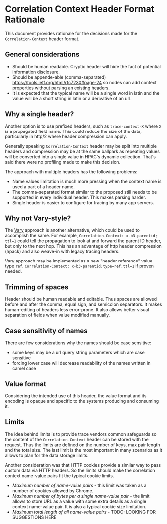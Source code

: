 # Correlation Context Header Format Rationale

This document provides rationale for the decisions made for the `Correlation-Context` header format.

## General considerations

- Should be human readable. Cryptic header will hide the fact of potential information disclosure.
- Should be appende-able (comma-separated) https://tools.ietf.org/html/rfc7230#page-24 so nodes
can add context properties without parsing an existing headers.
- It is expected that the typical name will be a single word in latin and the value will be a
short string in latin or a derivative of an url.

## Why a single header?

Another option is to use prefixed headers, such as `trace-context-X` where `X` is a propagated
field name. This could reduce the size of the data, particularly in http/2 where header
compression can apply.

Generally speaking `Correlation-Context` header may be split into multiple headers and
compression may be at the same ballpark as repeating values will be converted into a single value
in HPAC's dynamic collection. That's said there were no profiling made to make this decision.

The approach with multiple headers has the following problems:
- Name values limitation is much more pressing when the context name is used a part of a header
name.
- The comma-separated format similar to the proposed still needs to be supported in every
individual header. This makes parsing harder.
- Single header is easier to configure for tracing by many app servers.

## Why not Vary-style?

The [Vary](https://tools.ietf.org/html/rfc7231#section-7.1.4) approach is another alternative,
which could be used to accomplish the same. For example, `Correlation-Context: x-b3-parentid;
ttl=1` could tell the propagation to look at and forward the parent ID header, but only to the
next hop. This has an advantage of http header compression (hpack) and also weave-in with legacy
tracing headers.

Vary approach may be implemented as a new "header reference" value type `ref`.
`Correlation-Context: x-b3-parentid;type=ref;ttl=1` if proven needed.

## Trimming of spaces

Header should be human readable and editable. Thus spaces are allowed before and after the comma, equal sign, and semicolon
separators. It makes human-editing of headers less error-prone. It also allows better visual separation of fields when value modified manually.

## Case sensitivity of names

There are few considerations why the names should be case sensitive:
- some keys may be a url query string parameters which are case sensitive
- forcing lower case will decrease readability of the names written in camel case

## Value format

Considering the intended use of this header, the value format and its encoding is
opaque and specific to the systems producing and consuming it.

## Limits

The idea behind limits is to provide trace vendors common safeguards so the content of the
`Correlation-Context` header can be stored with the request. Thus the limits are defined on the
number of keys, max pair length and the total size. The last limit is the most important in many
scenarios as it allows to plan for the data storage limits.

Another consideration was that HTTP cookies provide a similar way to pass custom data via HTTP
headers. So the limits should make the correlation context name-value pairs fit the typical
cookie limits.

- *Maximum number of name-value pairs* - this limit was taken as a number of cookies allowed by
Chrome.
- *Maximum number of bytes per a single name-value pair* - the limit allows to store URL as a
value with some extra details as a single context name-value pair. It is also a typical cookie
size limitation.
- *Maximum total length of all name-value pairs* - TODO: LOOKING FOR SUGGESTIONS HERE

